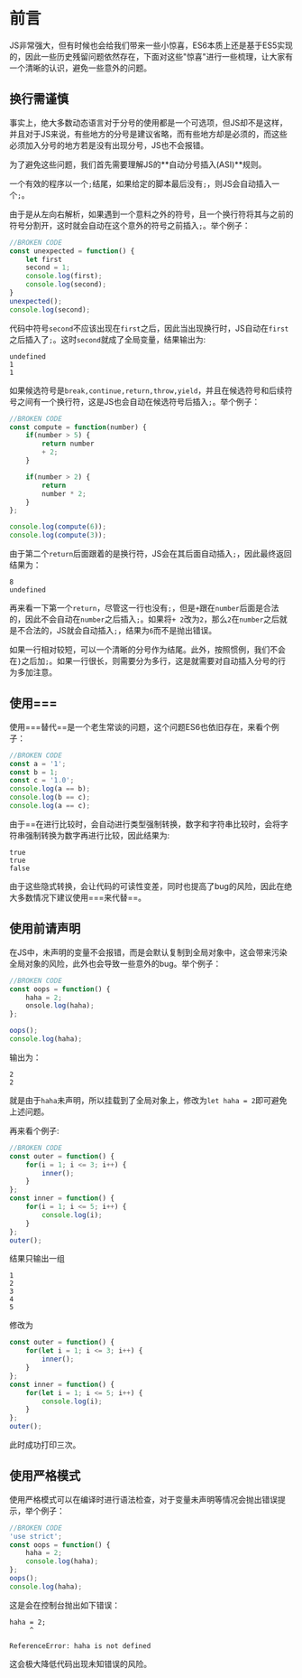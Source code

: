 # 前言

JS非常强大，但有时候也会给我们带来一些小惊喜，ES6本质上还是基于ES5实现的，因此一些历史残留问题依然存在，下面对这些"惊喜"进行一些梳理，让大家有一个清晰的认识，避免一些意外的问题。

## 换行需谨慎

事实上，绝大多数动态语言对于分号的使用都是一个可选项，但JS却不是这样，并且对于JS来说，有些地方的分号是建议省略，而有些地方却是必须的，而这些必须加入分号的地方若是没有出现分号，JS也不会报错。

为了避免这些问题，我们首先需要理解JS的**自动分号插入\(ASI\)**规则。

一个有效的程序以一个`;`结尾，如果给定的脚本最后没有`;`，则JS会自动插入一个`;`。

由于是从左向右解析，如果遇到一个意料之外的符号，且一个换行符将其与之前的符号分割开，这时就会自动在这个意外的符号之前插入`;`。举个例子：

```javascript
//BROKEN CODE
const unexpected = function() {
    let first
    second = 1;
    console.log(first);
    console.log(second);
}
unexpected();
console.log(second);
```

代码中符号`second`不应该出现在`first`之后，因此当出现换行时，JS自动在`first`之后插入了`;`。这时`second`就成了全局变量，结果输出为:

```text
undefined
1
1
```

如果候选符号是`break,continue,return,throw,yield`，并且在候选符号和后续符号之间有一个换行符，这是JS也会自动在候选符号后插入`;`。举个例子：

```javascript
//BROKEN CODE
const compute = function(number) {
    if(number > 5) {
        return number
        + 2;
    }

    if(number > 2) {
        return
        number * 2; 
    }
};

console.log(compute(6));
console.log(compute(3));
```

由于第二个`return`后面跟着的是换行符，JS会在其后面自动插入`;`，因此最终返回结果为：

```text
8
undefined
```

再来看一下第一个`return`，尽管这一行也没有`;`，但是`+`跟在`number`后面是合法的，因此不会自动在`number`之后插入`;`。如果将`+ 2`改为`2`，那么`2`在`number`之后就是不合法的，JS就会自动插入`;`，结果为`6`而不是抛出错误。

如果一行相对较短，可以一个清晰的分号作为结尾。此外，按照惯例，我们不会在`}`之后加`;`。如果一行很长，则需要分为多行，这是就需要对自动插入分号的行为多加注意。

## 使用===

使用===替代==是一个老生常谈的问题，这个问题ES6也依旧存在，来看个例子：

```javascript
//BROKEN CODE
const a = '1';
const b = 1;
const c = '1.0';
console.log(a == b);
console.log(b == c);
console.log(a == c);
```

由于==在进行比较时，会自动进行类型强制转换，数字和字符串比较时，会将字符串强制转换为数字再进行比较，因此结果为:

```text
true
true
false
```

由于这些隐式转换，会让代码的可读性变差，同时也提高了bug的风险，因此在绝大多数情况下建议使用===来代替==。

## 使用前请声明

在JS中，未声明的变量不会报错，而是会默认复制到全局对象中，这会带来污染全局对象的风险，此外也会导致一些意外的bug。举个例子：

```javascript
//BROKEN CODE
const oops = function() {
    haha = 2;
    onsole.log(haha);
};

oops();
console.log(haha);
```

输出为：

```text
2
2
```

就是由于`haha`未声明，所以挂载到了全局对象上，修改为`let haha = 2`即可避免上述问题。

再来看个例子:

```javascript
//BROKEN CODE
const outer = function() {
    for(i = 1; i <= 3; i++) {
        inner();
    }
};
const inner = function() {
    for(i = 1; i <= 5; i++) {
        console.log(i);
    }
};
outer();
```

结果只输出一组

```text
1
2
3
4
5
```

修改为

```javascript
const outer = function() {
    for(let i = 1; i <= 3; i++) {
        inner();
    }
};
const inner = function() {
    for(let i = 1; i <= 5; i++) {
        console.log(i);
    }
};
outer();
```

此时成功打印三次。

## 使用严格模式

使用严格模式可以在编译时进行语法检查，对于变量未声明等情况会抛出错误提示，举个例子：

```javascript
//BROKEN CODE
'use strict';
const oops = function() {
    haha = 2;
    console.log(haha);
};
oops();
console.log(haha);
```

这是会在控制台抛出如下错误：

```text
haha = 2;
     ^

ReferenceError: haha is not defined
```

这会极大降低代码出现未知错误的风险。

